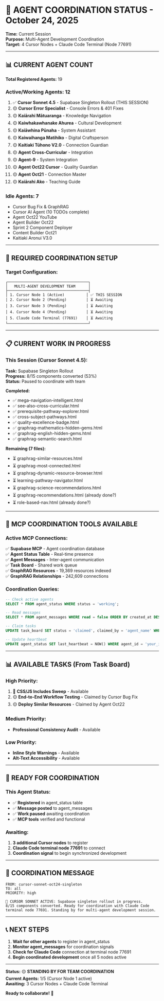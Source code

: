 # 🤝 AGENT COORDINATION STATUS - October 24, 2025

**Time:** Current Session  
**Purpose:** Multi-Agent Development Coordination  
**Target:** 4 Cursor Nodes + Claude Code Terminal (Node 77691)

---

## 📊 **CURRENT AGENT COUNT**

**Total Registered Agents:** 19

### **Active/Working Agents:** 12
1. ✅ **Cursor Sonnet 4.5** - Supabase Singleton Rollout (THIS SESSION)
2. 🟡 **Cursor Error Specialist** - Console Errors & 401 Fixes
3. 🟡 **Kaiārahi Mātuaranga** - Knowledge Navigation
4. 🟡 **Kaiwhakawhanake Ahurea** - Cultural Development
5. 🟡 **Kaiāwhina Pūnaha** - System Assistant
6. 🟡 **Kaiwaihanga Matihiko** - Digital Craftsperson
7. 🟡 **Kaitiaki Tūhono V2.0** - Connection Guardian
8. 🟡 **Agent Cross-Curricular** - Integration
9. 🟡 **Agent-9** - System Integration
10. 🟡 **Agent Oct22 Cursor** - Quality Guardian
11. 🟡 **Agent Oct21** - Connection Master
12. 🟡 **Kaiārahi Ako** - Teaching Guide

### **Idle Agents:** 7
- Cursor Bug Fix & GraphRAG
- Cursor AI Agent (10 TODOs complete)
- Agent Oct22 YouTube
- Agent Builder Oct22
- Sprint 2 Component Deployer
- Content Builder Oct21
- Kaitiaki Aronui V3.0

---

## 🎯 **REQUIRED COORDINATION SETUP**

### **Target Configuration:**
```
┌─────────────────────────────────────┐
│   MULTI-AGENT DEVELOPMENT TEAM      │
├─────────────────────────────────────┤
│ 1. Cursor Node 1 (Active)          │ ✅ THIS SESSION
│ 2. Cursor Node 2 (Pending)         │ ⏳ Awaiting
│ 3. Cursor Node 3 (Pending)         │ ⏳ Awaiting
│ 4. Cursor Node 4 (Pending)         │ ⏳ Awaiting
│ 5. Claude Code Terminal (77691)    │ ⏳ Awaiting
└─────────────────────────────────────┘
```

---

## 📋 **CURRENT WORK IN PROGRESS**

### **This Session (Cursor Sonnet 4.5):**
**Task:** Supabase Singleton Rollout  
**Progress:** 8/15 components converted (53%)  
**Status:** Paused to coordinate with team

**Completed:**
- ✅ mega-navigation-intelligent.html
- ✅ see-also-cross-curricular.html
- ✅ prerequisite-pathway-explorer.html
- ✅ cross-subject-pathways.html
- ✅ quality-excellence-badge.html
- ✅ graphrag-mathematics-hidden-gems.html
- ✅ graphrag-english-hidden-gems.html
- ✅ graphrag-semantic-search.html

**Remaining (7 files):**
- ⏳ graphrag-similar-resources.html
- ⏳ graphrag-most-connected.html
- ⏳ graphrag-dynamic-resource-browser.html
- ⏳ learning-pathway-navigator.html
- ⏳ graphrag-science-recommendations.html
- ⏳ graphrag-recommendations.html (already done?)
- ⏳ role-based-nav.html (already done?)

---

## 🔗 **MCP COORDINATION TOOLS AVAILABLE**

### **Active MCP Connections:**
✅ **Supabase MCP** - Agent coordination database  
✅ **Agent Status Table** - Real-time presence  
✅ **Agent Messages** - Inter-agent communication  
✅ **Task Board** - Shared work queue  
✅ **GraphRAG Resources** - 19,369 resources indexed  
✅ **GraphRAG Relationships** - 242,609 connections

### **Coordination Queries:**
```sql
-- Check active agents
SELECT * FROM agent_status WHERE status = 'working';

-- Read messages
SELECT * FROM agent_messages WHERE read = false ORDER BY created_at DESC;

-- Claim tasks
UPDATE task_board SET status = 'claimed', claimed_by = 'agent_name' WHERE id = X;

-- Update heartbeat
UPDATE agent_status SET last_heartbeat = NOW() WHERE agent_id = 'your_id';
```

---

## 📊 **AVAILABLE TASKS (From Task Board)**

### **High Priority:**
1. 🔴 **CSS/JS Includes Sweep** - Available
2. 🟡 **End-to-End Workflow Testing** - Claimed by Cursor Bug Fix
3. 🟡 **Deploy Similar Resources** - Claimed by Agent Oct22

### **Medium Priority:**
- **Professional Consistency Audit** - Available

### **Low Priority:**
- **Inline Style Warnings** - Available
- **Alt-Text Accessibility** - Available

---

## 🚀 **READY FOR COORDINATION**

### **This Agent Status:**
- ✅ **Registered** in agent_status table
- ✅ **Message posted** to agent_messages
- ✅ **Work paused** awaiting coordination
- ✅ **MCP tools** verified and functional

### **Awaiting:**
1. **3 additional Cursor nodes** to register
2. **Claude Code terminal node 77691** to connect
3. **Coordination signal** to begin synchronized development

---

## 💬 **COORDINATION MESSAGE**

```
FROM: cursor-sonnet-oct24-singleton
TO: all
PRIORITY: high

🚀 CURSOR SONNET ACTIVE: Supabase singleton rollout in progress. 
8/15 components converted. Ready for coordination with Claude Code 
terminal node 77691. Standing by for multi-agent development session.
```

---

## 📞 **NEXT STEPS**

1. **Wait for other agents** to register in agent_status
2. **Monitor agent_messages** for coordination signals
3. **Check for Claude Code** connection at terminal node 77691
4. **Begin coordinated development** once all 5 nodes active

---

**Status:** 🟡 **STANDING BY FOR TEAM COORDINATION**  
**Current Agents:** 1/5 (Cursor Node 1 active)  
**Awaiting:** 3 Cursor Nodes + Claude Code Terminal

**Ready to collaborate!** 🤝

